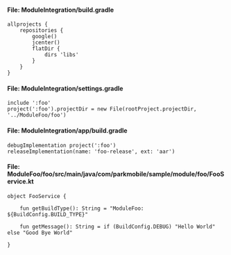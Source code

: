 #### File: ModuleIntegration/build.gradle

```
allprojects {
    repositories {
        google()
        jcenter()
        flatDir {
            dirs 'libs'
        }
    }
}
```

#### File: ModuleIntegration/settings.gradle

```
include ':foo'
project(':foo').projectDir = new File(rootProject.projectDir, '../ModuleFoo/foo')
```

#### File: ModuleIntegration/app/build.gradle

```
debugImplementation project(':foo')
releaseImplementation(name: 'foo-release', ext: 'aar')
```

#### File: ModuleFoo/foo/src/main/java/com/parkmobile/sample/module/foo/FooService.kt

```
object FooService {

    fun getBuildType(): String = "ModuleFoo: ${BuildConfig.BUILD_TYPE}"

    fun getMessage(): String = if (BuildConfig.DEBUG) "Hello World" else "Good Bye World"

}
```
